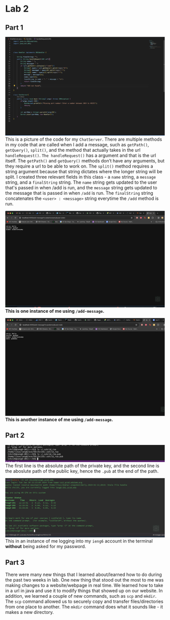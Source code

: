 # **Lab 2** 
## **Part 1**
![Image](chatServer.png)
This is a picture of the code for my `ChatServer`. There are multiple methods in my code that are called when I add a message, such as `getPath()`, `getQuery()`, `split()`, and the method that actually takes in the url `handleRequest()`. `The handleRequest()` has a argument and that is the url itself. The `getPath()` and `getQuery()` methods don’t have any arguments, but they require a url to be able to work on. The `split()` method requires a string argument because that string dictates where the longer string will be split. I created three relevant fields in this class - a `name` string, a `message` string, and a `finalString` string. The `name` string gets updated to the user that's passed in when /add is run, and the `message` string gets updated to the message that is passed in when `/add` is run. The `finalString` string concatenates the `<user> : <message>` string everytime the `/add` method is run.

![Image](add1.png)
**This is one instance of me using `/add-message`.**

![Image](add2.png)
**This is another instance of me using `/add-message`.**


## **Part 2**
![Image](absolutePath.png)
The first line is the absolute path of the private key, and the second line is the aboslute path of the public key, hence the `.pub` at the end of the path.

![Image](loginnopass.png)
This in an instance of me logging into my `ieng6` account in the terminal **without** being asked for my password.

## **Part 3**
There were many new things that I learned about/learned how to do during the past two weeks in lab. One new thing that stood out the most to me was making changes to a website/webpage in real time. We learned how to take in a url in java and use it to modify things that showed up on our website. In addition, we learned a couple of new commands, such as `scp` and `mkdir`. The `scp` command allowed us to securely copy and transfer files/directories from one place to another. The `mkdir` command does what it sounds like - it makes a new directory.
